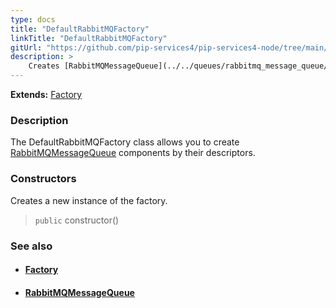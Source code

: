 ```yaml
---
type: docs
title: "DefaultRabbitMQFactory"
linkTitle: "DefaultRabbitMQFactory"
gitUrl: "https://github.com/pip-services4/pip-services4-node/tree/main/pip-services4-rabbitmq-node"
description: > 
    Creates [RabbitMQMessageQueue](../../queues/rabbitmq_message_queue/)  components by their descriptors.
---
```


**Extends:** [Factory](../../../components/build/factory)

### Description

The DefaultRabbitMQFactory class allows you to create [RabbitMQMessageQueue](../../queues/rabbitmq_message_queue/) components by their descriptors.

### Constructors

Creates a new instance of the factory.

> `public` constructor()


### See also
- #### [Factory](../../../components/build/factory)
- #### [RabbitMQMessageQueue](../../queues/rabbitmq_message_queue)

